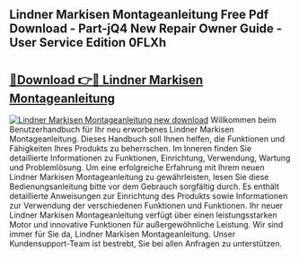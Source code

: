 ## Lindner Markisen Montageanleitung Free Pdf Download - Part-jQ4 New Repair Owner Guide - User Service Edition 0FLXh

# <h2><a href="http://df7rr2a.blite.top/?on=Lindner+Markisen+Montageanleitung">🔗Download 👉🔴 Lindner Markisen Montageanleitung</a></h2>

[![Lindner Markisen Montageanleitung new download](https://i.imgur.com/lujVjoI.png)](http://df7rr2a.blite.top/?on=Lindner+Markisen+Montageanleitung)
Willkommen beim Benutzerhandbuch für Ihr neu erworbenes Lindner Markisen Montageanleitung. Dieses Handbuch soll Ihnen helfen, die Funktionen und Fähigkeiten Ihres Produkts zu beherrschen. Im Inneren finden Sie detaillierte Informationen zu Funktionen, Einrichtung, Verwendung, Wartung und Problemlösung. Um eine erfolgreiche Erfahrung mit Ihrem neuen Lindner Markisen Montageanleitung zu gewährleisten, lesen Sie diese Bedienungsanleitung bitte vor dem Gebrauch sorgfältig durch. Es enthält detaillierte Anweisungen zur Einrichtung des Produkts sowie Informationen zur Verwendung der verschiedenen Funktionen und Funktionen. Ihr neuer Lindner Markisen Montageanleitung verfügt über einen leistungsstarken Motor und innovative Funktionen für außergewöhnliche Leistung. Wir sind immer für Sie da, Lindner Markisen Montageanleitung. Unser Kundensupport-Team ist bestrebt, Sie bei allen Anfragen zu unterstützen.
